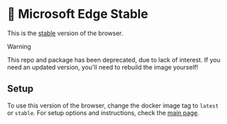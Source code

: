 # 🌊 Microsoft Edge Stable
This is the [stable][msedge] version of the browser.

> [!WARNING]
> This repo and package has been deprecated, due to lack of interest. If you need an updated version, you'll need to rebuild the image yourself!

## Setup
To use this version of the browser, change the docker image tag to `latest` or `stable`. For setup options and instructions, check the [main page][main].


[msedge]: https://www.microsoft.com/en-us/edge
[main]: https://github.com/tibor309/edge/tree/main
